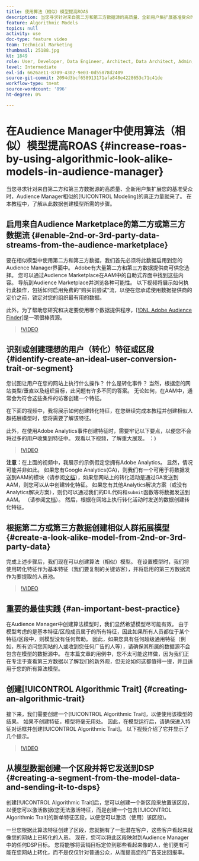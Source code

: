 ```yaml
---
title: 使用算法（相似）模型提高ROAS
description: 当您寻求针对来自第二方和第三方数据源的高质量、全新用户集扩展基准受众时，Audience Manager相似人群拓展建模的真正力量就来了。 在本教程中，了解根据此数据创建模型的步骤。
feature: Algorithmic Models
topics: null
activity: use
doc-type: feature video
team: Technical Marketing
thumbnail: 25188.jpg
kt: 1849
role: User, Developer, Data Engineer, Architect, Data Architect, Admin, Leader
level: Intermediate
exl-id: 6626ae11-8709-4302-9e03-0d55878d2409
source-git-commit: 2094d3bcf658913171afa848e4228653c71c41de
workflow-type: tm+mt
source-wordcount: '896'
ht-degree: 0%

---
```


# 在Audience Manager中使用算法（相似）模型提高ROAS {#increase-roas-by-using-algorithmic-look-alike-models-in-audience-manager}

当您寻求针对来自第二方和第三方数据源的高质量、全新用户集扩展您的基准受众时，Audience Manager相似的[!UICONTROL Modeling]的真正力量就来了。 在本教程中，了解从此数据创建模型所需的步骤。

## 启用来自Audience Marketplace的第二方或第三方数据流 {#enable-2nd-or-3rd-party-data-streams-from-the-audience-marketplace}

要在相似模型中使用第二方和第三方数据，我们首先必须将此数据启用到您的Audience Manager界面中。 Adobe有大量第二方和第三方数据提供商可供您选择。 您可以通过Audience Marketplace在AAM中的自助式界面中找到这些内容。 导航到Audience Marketplace并浏览各种可能性。 以下视频将展示如何执行此操作，包括如何启用免费的“购买前尝试”流，以便在您承诺使用数据提供商的定价之前，锁定对您的组织最有用的数据。

此外，为了帮助您研究和决定要使用哪个数据提供程序，[[!DNL Adobe Audience Finder]](https://www.adobe-audience-finder.com/)是一项很棒资源。

>[!VIDEO](https://video.tv.adobe.com/v/30270/?quality=12&captions=chi_hans)

## 识别或创建理想的用户（转化）特征或区段 {#identify-create-an-ideal-user-conversion-trait-or-segment}

您试图让用户在您的网站上执行什么操作？ 什么是转化事件？ 当然，根据您的网站类型/垂直以及组织目标，此问题有许多不同的答案。 无论如何，在AAM中，通常会为符合这些条件的访客创建一个特征。

在下面的视频中，我将展示如何创建转化特征，在您继续完成本教程并创建相似人群拓展模型时，您将需要了解该特征。

此外，在使用Adobe Analytics事件创建特征时，需要牢记以下要点，以便您不会将过多的用户收集到特征中。 观看以下视频，了解重大展现。 ：)

>[!VIDEO](https://video.tv.adobe.com/v/328026/?quality=12&captions=chi_hans)

**注意：**&#x200B;在上面的视频中，我展示的示例假定您拥有Adobe Analytics。 显然，情况可能并非如此。 如果您有Google Analytics(GA)，则我们有一个可用于将数据发送到AAM的模块（请参阅[文档](https://experienceleague.adobe.com/docs/audience-manager/user-guide/dil-api/dil-modules.html?lang=zh-Hans)），如果您网站上的转化活动是通过GA发送到AAM，则您可以从中创建转化特征。 如果您有其他Analytics解决方案（或没有Analytics解决方案），则仍可以通过我们的DIL代码和`submit`函数等将数据发送到AAM。 （请参阅[文档](https://experienceleague.adobe.com/docs/audience-manager/user-guide/dil-api/dil-overview.html?lang=zh-Hans)）。 然后，根据在网站上执行转化活动时发送的数据创建转化特征。

## 根据第二方或第三方数据创建相似人群拓展模型 {#create-a-look-alike-model-from-2nd-or-3rd-party-data}

完成上述步骤后，我们现在可以创建算法（相似）模型。 在设置模型时，我们将使用转化特征作为基本特征（我们要复制的关键访客），并将启用的第三方数据流作为要提取的人员池。

>[!VIDEO](https://video.tv.adobe.com/v/30269/?quality-12&captions=chi_hans)

## 重要的最佳实践 {#an-important-best-practice}

在Audience Manager中创建算法模型时，我们显然希望模型尽可能有效。 由于模型考虑的是基本特征/区段成员属于的所有特征，因此如果所有人员都位于某个特征/区段中，则模型没有任何帮助。 因此，如果您具有任何超级通用特征（例如，所有访问您网站的人或收到您任何广告的人等），请确保其所属的数据源不会包含在模型的数据源中。 在本篇文章的用例中，您不太可能这样做，因为我们正在专注于查看第三方数据以了解我们的新外观，但无论如何这都值得一提，并且适用于您的所有算法模型。

## 创建[!UICONTROL Algorithmic Trait] {#creating-an-algorithmic-trait}

接下来，我们需要创建一个[!UICONTROL Algorithmic Trait]，以便使用该模型的结果。 如果不创建特征，模型将毫无用处。 因此，在模型运行后，请确保进入特征对话框并创建[!UICONTROL Algorithmic Trait]。 以下视频介绍了它并显示了几个提示。

>[!VIDEO](https://video.tv.adobe.com/v/30268/?quality=12&captions=chi_hans)

## 从模型数据创建一个区段并将它发送到DSP {#creating-a-segment-from-the-model-data-and-sending-it-to-dsps}

创建[!UICONTROL Algorithmic Trait]后，您可以创建一个新区段来放置该区段，以便您可以激活数据(您无法激活特征，而是创建一个包含[!UICONTROL Algorithmic Trait]的新单特征区段，以便您可以激活（使用）该区段)。

一旦您根据此算法特征创建了区段，您就拥有了一批潜在客户，这些客户看起来就像您的网站上已转化的人员。 现在，您可以将此区段映射到Audience Manager中的任何DSP目标。 您将能够将营销目标定位到那些看起来像的人，他们更有可能在您网站上转化，而不是仅仅针对普通公众，从而提高您的广告支出回报率。
